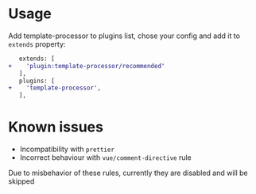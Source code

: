 # Usage

Add template-processor to plugins list, chose your config and add it to `extends` property:

```diff
   extends: [
+    'plugin:template-processor/recommended'
   ],
   plugins: [
+    'template-processor',
   ],
```

# Known issues

* Incompatibility with `prettier`
* Incorrect behaviour with `vue/comment-directive` rule

Due to misbehavior of these rules, currently they are disabled and will be skipped
